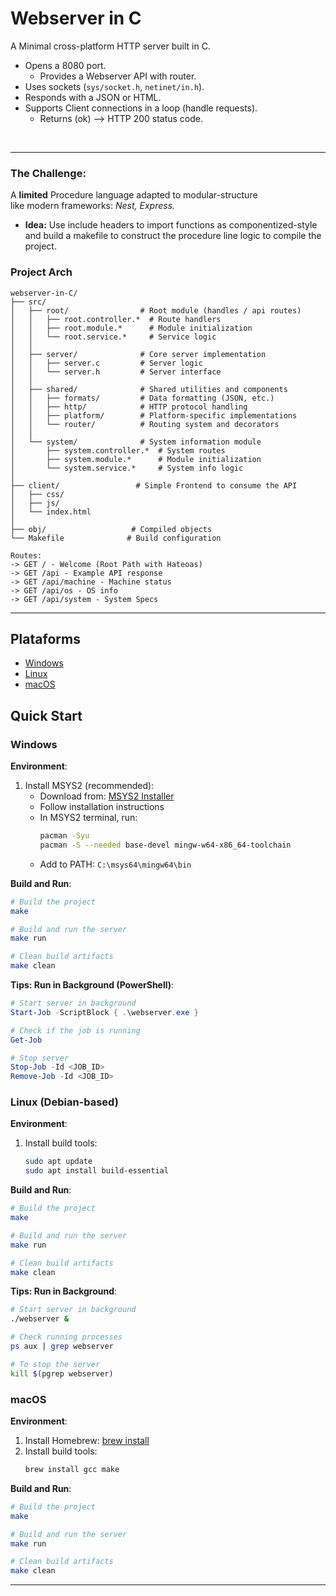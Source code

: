 # Webserver in C
A Minimal cross-platform HTTP server built in C. <br/>
- Opens a 8080 port.
  - Provides a Webserver API with router.
- Uses sockets (`sys/socket.h`, `netinet/in.h`). 
- Responds with a JSON or HTML.
- Supports Client connections in a loop (handle requests).<br/> 
  - Returns (ok) --> HTTP 200 status code.
<br/>  

---  

### The Challenge: 
A <b>limited</b> Procedure language adapted to modular-structure <br/> 
like modern frameworks: <i>Nest, Express.</i>

- <b>Idea:</b> Use include headers to import functions as componentized-style and build a makefile to construct the procedure line logic to compile the project.



### Project Arch
```
webserver-in-C/
├── src/
│   ├── root/                # Root module (handles / api routes)
│   │   ├── root.controller.*  # Route handlers
│   │   ├── root.module.*      # Module initialization
│   │   └── root.service.*     # Service logic
│   │
│   ├── server/              # Core server implementation
│   │   ├── server.c         # Server logic
│   │   └── server.h         # Server interface
│   │
│   ├── shared/              # Shared utilities and components
│   │   ├── formats/         # Data formatting (JSON, etc.)
│   │   ├── http/            # HTTP protocol handling
│   │   ├── platform/        # Platform-specific implementations
│   │   └── router/          # Routing system and decorators
│   │
│   └── system/              # System information module
│       ├── system.controller.*  # System routes
│       ├── system.module.*      # Module initialization
│       └── system.service.*     # System info logic
│
├── client/                 # Simple Frontend to consume the API
│   ├── css/
│   ├── js/
│   └── index.html
│
├── obj/                   # Compiled objects
└── Makefile              # Build configuration

Routes:
-> GET / - Welcome (Root Path with Hateoas)
-> GET /api - Example API response
-> GET /api/machine - Machine status
-> GET /api/os - OS info
-> GET /api/system - System Specs
```

---

## Plataforms
- [Windows](#windows)
- [Linux](#linux-debian-based)
- [macOS](#macos)

## Quick Start

### Windows
**Environment**:
1. Install MSYS2 (recommended):
   - Download from: [MSYS2 Installer](https://github.com/msys2/msys2-installer)
   - Follow installation instructions
   - In MSYS2 terminal, run:
     ```bash
     pacman -Syu
     pacman -S --needed base-devel mingw-w64-x86_64-toolchain
     ```
   - Add to PATH: `C:\msys64\mingw64\bin`

**Build and Run**:
```bash
# Build the project
make

# Build and run the server
make run

# Clean build artifacts
make clean
```

**Tips: Run in Background (PowerShell)**:
```powershell
# Start server in background
Start-Job -ScriptBlock { .\webserver.exe }

# Check if the job is running
Get-Job

# Stop server
Stop-Job -Id <JOB_ID>
Remove-Job -Id <JOB_ID>
```

### Linux (Debian-based)
**Environment**:
1. Install build tools:
   ```bash
   sudo apt update
   sudo apt install build-essential
   ```

**Build and Run**:
```bash
# Build the project
make

# Build and run the server
make run

# Clean build artifacts
make clean
```

**Tips: Run in Background**:
```bash
# Start server in background
./webserver &

# Check running processes
ps aux | grep webserver

# To stop the server
kill $(pgrep webserver)
```

### macOS
**Environment**:
1. Install Homebrew: [brew install](https://brew.sh)
2. Install build tools:
   ```bash
   brew install gcc make
   ```

**Build and Run**:
```bash
# Build the project
make

# Build and run the server
make run

# Clean build artifacts
make clean
```

---


